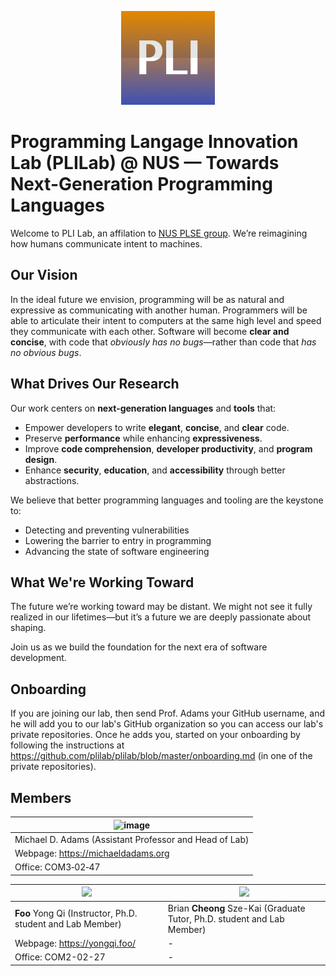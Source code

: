 <p align="center">
  <img src="./logo.png" alt="Organization Logo" width="150"/>
</p>

# Programming Langage Innovation Lab (PLILab) @ NUS — Towards Next-Generation Programming Languages

Welcome to PLI Lab, an affilation to [NUS PLSE group](https://nus-plse.github.io). We’re reimagining how humans communicate intent to machines.

## Our Vision

In the ideal future we envision, programming will be as natural and expressive as communicating with another human. Programmers will be able to articulate their intent to computers at the same high level and speed they communicate with each other. Software will become **clear and concise**, with code that *obviously has no bugs*—rather than code that *has no obvious bugs*.

## What Drives Our Research

Our work centers on **next-generation languages** and **tools** that:

- Empower developers to write **elegant**, **concise**, and **clear** code.
- Preserve **performance** while enhancing **expressiveness**.
- Improve **code comprehension**, **developer productivity**, and **program design**.
- Enhance **security**, **education**, and **accessibility** through better abstractions.

We believe that better programming languages and tooling are the keystone to:
- Detecting and preventing vulnerabilities
- Lowering the barrier to entry in programming
- Advancing the state of software engineering

## What We're Working Toward

The future we’re working toward may be distant. We might not see it fully realized in our lifetimes—but it’s a future we are deeply passionate about shaping.

Join us as we build the foundation for the next era of software development.

## Onboarding

If you are joining our lab, then send Prof. Adams your GitHub username, and he will add you to our lab's GitHub organization so you can access our lab's private repositories.  Once he adds you, started on your onboarding by following the instructions at <https://github.com/plilab/plilab/blob/master/onboarding.md> (in one of the private repositories).

## Members

| ![image](https://github.com/user-attachments/assets/9f1802da-a6fa-4c6e-a5a2-c28afb62a70d)
| ----
| Michael D. Adams (Assistant Professor and Head of Lab)
| Webpage: https://michaeldadams.org
| Office: COM3‐02‐47

|  <img src="https://avatars.githubusercontent.com/u/46869871" width="200" /> | <img src="https://avatars.githubusercontent.com/u/54849126" width="200"/>
| ---- | ---- |
| **Foo** Yong Qi (Instructor, Ph.D. student and Lab Member) | Brian **Cheong** Sze-Kai (Graduate Tutor, Ph.D. student and Lab Member)
| Webpage: https://yongqi.foo/ | - |
| Office: COM2-02-27 | - |
